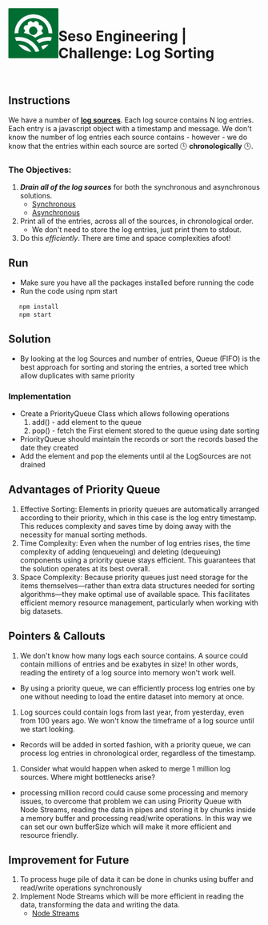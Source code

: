 <img align="left" width="100px" height="100px" src="/assets/seso-eng-logo.png">

# Seso Engineering | Challenge: Log Sorting

<br>

## Instructions

We have a number of [**log sources**](https://github.com/sesolabor/coding-challenge/blob/master/lib/log-source.js). Each log source contains N log entries. Each entry is a javascript object with a timestamp and message. We don't know the number of log entries each source contains - however - we do know that the entries within each source are sorted 🕒 **chronologically** 🕒.

### The Objectives:

1. **_Drain all of the log sources_** for both the synchronous and asynchronous solutions.
   - [Synchronous](https://github.com/sesolabor/coding-challenge/blob/31313e303c53cebb96fa02f3aab473dd011e1d16/lib/log-source.js#L37)
   - [Asynchronous](https://github.com/sesolabor/coding-challenge/blob/31313e303c53cebb96fa02f3aab473dd011e1d16/lib/log-source.js#L45)
1. Print all of the entries, across all of the sources, in chronological order.
   - We don't need to store the log entries, just print them to stdout.
1. Do this _efficiently_. There are time and space complexities afoot!
## Run
- Make sure you have all the packages installed before running the code
- Run the code using npm start
```
   npm install
   npm start
```

## Solution
- By looking at the log Sources and number of entries, Queue (FIFO) is the best approach for sorting and storing the entries, a sorted tree which allow duplicates with same priority
### Implementation
   - Create a PriorityQueue Class which allows following operations
      1. add() - add element to the queue
      2. pop() - fetch the First element stored to the queue using date sorting
   - PriorityQueue should maintain the records or sort the records based the date they created
   - Add the element and pop the elements until al the LogSources are not drained 


## Advantages of Priority Queue

1. Effective Sorting: Elements in priority queues are automatically arranged according to their priority, which in this case is the log entry timestamp. This reduces complexity and saves time by doing away with the necessity for manual sorting methods.
1. Time Complexity: Even when the number of log entries rises, the time complexity of adding (enqueueing) and deleting (dequeuing) components using a priority queue stays efficient. This guarantees that the solution operates at its best overall.
1. Space Complexity: Because priority queues just need storage for the items themselves—rather than extra data structures needed for sorting algorithms—they make optimal use of available space. This facilitates efficient memory resource management, particularly when working with big datasets.

## Pointers & Callouts
1. We don't know how many logs each source contains. A source could contain millions of entries and be exabytes in size! In other words, reading the entirety of a log source into memory won't work well.
-  By using a priority queue, we can efficiently process log entries one by one without needing to load the entire dataset into memory at once.

1. Log sources could contain logs from last year, from yesterday, even from 100 years ago. We won't know the timeframe of a log source until we start looking.
-  Records will be added in sorted fashion, with a priority queue, we can process log entries in chronological order, regardless of the timestamp.

1. Consider what would happen when asked to merge 1 million log sources. Where might bottlenecks arise?
- processing million record could cause some processing and memory issues, to overcome that problem we can using Priority Queue with Node Streams, reading the data in pipes and storing it by chunks inside a memory buffer and processing read/write operations. In this way we can set our own bufferSize which will make it more efficient and resource friendly.

## Improvement for Future

1. To process huge pile of data it can be done in chunks using buffer and read/write operations synchronously
2. Implement Node Streams which will be more efficient in reading the data, transforming the data and writing the data.
   - [Node Streams](https://nodejs.org/api/stream.html)
